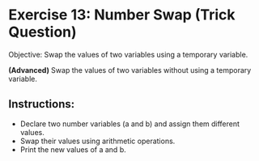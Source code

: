 # Exercise 13: Number Swap (Trick Question)
Objective: Swap the values of two variables using a temporary variable.

**(Advanced)** Swap the values of two variables without using a temporary variable.

## Instructions:
- Declare two number variables (a and b) and assign them different values.
- Swap their values using arithmetic operations.
- Print the new values of a and b.

